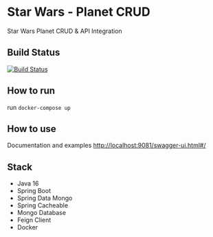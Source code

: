 # Star Wars - Planet CRUD

Star Wars Planet CRUD &amp; API Integration

## Build Status
[![Build Status](https://github.com/felipe-publio/sw-planet-service/actions/workflows/gradle.yml/badge.svg?branch=master)](https://github.com/felipe-publio/sw-planet-service/actions/workflows/gradle.yml)

## How to run
run `docker-compose up`

## How to use
Documentation and examples
[http://localhost:9081/swagger-ui.html#/](http://localhost:9081/swagger-ui.html#/ "http://localhost:9081/swagger-ui.html#/")

## Stack
- Java 16
- Spring Boot
- Spring Data Mongo
- Spring Cacheable
- Mongo Database
- Feign Client
- Docker
